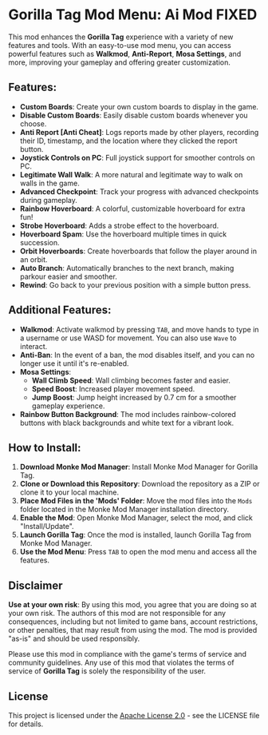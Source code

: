 # Gorilla Tag Mod Menu: Ai Mod FIXED

This mod enhances the **Gorilla Tag** experience with a variety of new features and tools. With an easy-to-use mod menu, you can access powerful features such as **Walkmod**, **Anti-Report**, **Mosa Settings**, and more, improving your gameplay and offering greater customization.

## Features:

- **Custom Boards**: Create your own custom boards to display in the game.
- **Disable Custom Boards**: Easily disable custom boards whenever you choose.
- **Anti Report [Anti Cheat]**: Logs reports made by other players, recording their ID, timestamp, and the location where they clicked the report button.
- **Joystick Controls on PC**: Full joystick support for smoother controls on PC.
- **Legitimate Wall Walk**: A more natural and legitimate way to walk on walls in the game.
- **Advanced Checkpoint**: Track your progress with advanced checkpoints during gameplay.
- **Rainbow Hoverboard**: A colorful, customizable hoverboard for extra fun!
- **Strobe Hoverboard**: Adds a strobe effect to the hoverboard.
- **Hoverboard Spam**: Use the hoverboard multiple times in quick succession.
- **Orbit Hoverboards**: Create hoverboards that follow the player around in an orbit.
- **Auto Branch**: Automatically branches to the next branch, making parkour easier and smoother.
- **Rewind**: Go back to your previous position with a simple button press.

## Additional Features:

- **Walkmod**: Activate walkmod by pressing `TAB`, and move hands to type in a username or use WASD for movement. You can also use `Wave` to interact.
- **Anti-Ban**: In the event of a ban, the mod disables itself, and you can no longer use it until it's re-enabled.
- **Mosa Settings**:
  - **Wall Climb Speed**: Wall climbing becomes faster and easier.
  - **Speed Boost**: Increased player movement speed.
  - **Jump Boost**: Jump height increased by 0.7 cm for a smoother gameplay experience.
- **Rainbow Button Background**: The mod includes rainbow-colored buttons with black backgrounds and white text for a vibrant look.

## How to Install:

1. **Download Monke Mod Manager**: Install Monke Mod Manager for Gorilla Tag.
2. **Clone or Download this Repository**: Download the repository as a ZIP or clone it to your local machine.
3. **Place Mod Files in the 'Mods' Folder**: Move the mod files into the `Mods` folder located in the Monke Mod Manager installation directory.
4. **Enable the Mod**: Open Monke Mod Manager, select the mod, and click "Install/Update".
5. **Launch Gorilla Tag**: Once the mod is installed, launch Gorilla Tag from Monke Mod Manager.
6. **Use the Mod Menu**: Press `TAB` to open the mod menu and access all the features.

## Disclaimer

**Use at your own risk**: By using this mod, you agree that you are doing so at your own risk. The authors of this mod are not responsible for any consequences, including but not limited to game bans, account restrictions, or other penalties, that may result from using the mod. The mod is provided "as-is" and should be used responsibly.

Please use this mod in compliance with the game's terms of service and community guidelines. Any use of this mod that violates the terms of service of **Gorilla Tag** is solely the responsibility of the user.

## License

This project is licensed under the [Apache License 2.0](LICENSE) - see the LICENSE file for details.

